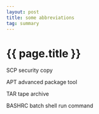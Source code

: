 ```yaml
---
layout: post
title: some abbreviations
tag: summary
---
```


# {{ page.title }}

SCP	security copy

APT	advanced package tool

TAR	tape archive

BASHRC	batch shell run command


